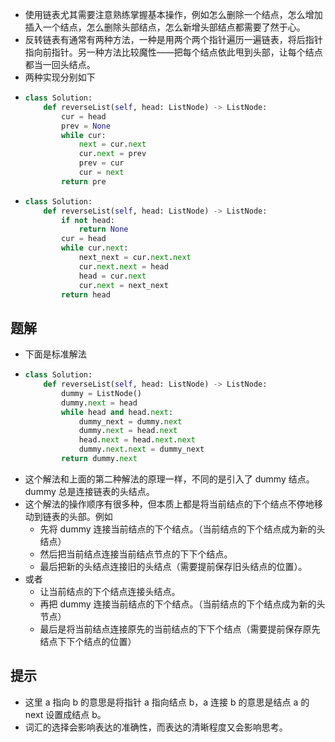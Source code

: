 - 使用链表尤其需要注意熟练掌握基本操作，例如怎么删除一个结点，怎么增加插入一个结点，怎么删除头部结点，怎么新增头部结点都需要了然于心。
- 反转链表有通常有两种方法，一种是用两个两个指针遍历一遍链表，将后指针指向前指针。另一种方法比较魔性——把每个结点依此甩到头部，让每个结点都当一回头结点。
- 两种实现分别如下
- ```python
  class Solution:
      def reverseList(self, head: ListNode) -> ListNode:
          cur = head
          prev = None
          while cur:
              next = cur.next
              cur.next = prev
              prev = cur
              cur = next
          return pre
  ```
- ```python
  class Solution:
      def reverseList(self, head: ListNode) -> ListNode:
          if not head:
              return None
          cur = head
          while cur.next:
              next_next = cur.next.next
              cur.next.next = head
              head = cur.next
              cur.next = next_next
          return head
  ```

## 题解

- 下面是标准解法
- ```python
  class Solution:
      def reverseList(self, head: ListNode) -> ListNode:
          dummy = ListNode()
          dummy.next = head
          while head and head.next:
              dummy_next = dummy.next
              dummy.next = head.next
              head.next = head.next.next
              dummy.next.next = dummy_next
          return dummy.next
  ```
- 这个解法和上面的第二种解法的原理一样，不同的是引入了 dummy 结点。 dummy 总是连接链表的头结点。
- 这个解法的操作顺序有很多种，但本质上都是将当前结点的下个结点不停地移动到链表的头部。例如
  - 先将 dummy 连接当前结点的下个结点。（当前结点的下个结点成为新的头结点）
  - 然后把当前结点连接当前结点节点的下下个结点。
  - 最后把新的头结点连接旧的头结点（需要提前保存旧头结点的位置）。
- 或者
  - 让当前结点的下个结点连接头结点。
  - 再把 dummy 连接当前结点的下个结点。（当前结点的下个结点成为新的头节点）
  - 最后是将当前结点连接原先的当前结点的下下个结点（需要提前保存原先结点下下个结点的位置）

## 提示

- 这里 a 指向 b 的意思是将指针 a 指向结点 b，a 连接 b 的意思是结点 a 的 next 设置成结点 b。
- 词汇的选择会影响表达的准确性，而表达的清晰程度又会影响思考。
